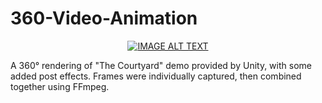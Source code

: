 # 360-Video-Animation

<div align="center">
  <a href="https://www.youtube.com/watch?v=7COulHYfhcU"><img src="https://img.youtube.com/vi/7COulHYfhcU/0.jpg" alt="IMAGE ALT TEXT"></a>
</div>

A 360° rendering of "The Courtyard" demo provided by Unity, with some added post effects. Frames were individually captured, then combined together using FFmpeg. 
